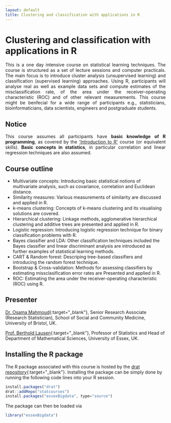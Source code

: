 ```yaml
---
layout: default
title: Clustering and classification with applications in R
---
```

# Clustering and classification with applications in R
<p align="justify">
This is a one day intensive course on statistical learning techniques. The course is structured as a set of lecture sessions and computer practicals. The main focus is to introduce cluster analysis (unsupervised learning) and classification (supervised learning) approaches.  Using R, participants will analyse real as well as example data sets and compute estimates of the misclassification rate, of the area under the receiver-operating characteristic (ROC) and of other relevant measurements. This course might be benfecial for a wide range of participants e.g., statisticians, bioinformaticians, data scientists, engineers and postgraduate students.
</p>

## Notice
<p align="justify">
This course assumes all participants have <strong>basic knowledge of R programming</strong>, as covered by the <a href="{{ site.baseurl}}/sscmIntro-to-R">'Introduction to R'</a> course (or equivalent skills). <strong>Basic concepts in statistics</strong>, in particular correlation and linear regression techniques are also assumed.
</p>

## Course outline

 * Multivariate concepts: Introducing basic statistical notions of multivariate analysis, such as covariance, correlation and Euclidean distance.
 * Similarity measures: Various measurements of similarity are discussed and applied in R.
 * k-means clustering: Concepts of k-means clustering and its visualising solutions are covered.
 * Hierarchical clustering: Linkage methods, agglomerative hierarchical clustering and additive trees are presented and applied in R.
 * Logistic regression: Introducing logistic regression technique for binary classification problems with R.
 * Bayes classifier and LDA: Other classification techniques included the Bayes classifier and linear discriminant analysis are introduced as further examples of statistical learning methods.
 * CART & Random forest: Descriping tree-based classifiers and introducing the random forest technique.
 * Bootstrap & Cross-validation: Methods for assessing classifiers by estimating missclasification error rates are  Presented and applied in R.
 * ROC: Estimating the area under the receiver-operating characteristic (ROC) using R.

## Presenter
[Dr. Osama Mahmoud](http://www.osmahmoud.com){:target="_blank"}, Senior Research Associate (Research Statistician), School of Social and Community Medicine, University of Bristol, UK.

[Prof. Berthold Lausen](https://www.essex.ac.uk/maths/staff/profile.aspx?ID=1277){:target="_blank"}, Professor of Statistics and Head of Department of Mathematical Sciences, University of Essex, UK.
 
## Installing the R package
The R package associated with this course is hosted by the
[drat repository](https://github.com/statcourses/drat){:target="_blank"}. Installing the package can be simply done by running the following code lines into your R session. 

```javascript
install.packages("drat")
drat::addRepo("statcourses")
install.packages("essexBigdata", type="source")
```
The package can then be loaded via

```javascript
library("essexBigdata")
```